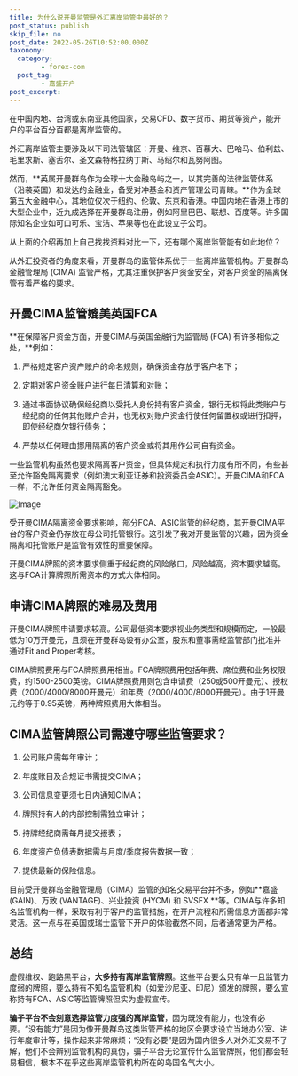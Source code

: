 ```yaml
---
title: 为什么说开曼监管是外汇离岸监管中最好的？
post_status: publish
skip_file: no
post_date: 2022-05-26T10:52:00.000Z
taxonomy:
  category:
        - forex-com
  post_tag:
        - 嘉盛开户
post_excerpt: 
---
```

在中国内地、台湾或东南亚其他国家，交易CFD、数字货币、期货等资产，能开户的平台百分百都是离岸监管的。

外汇离岸监管主要涉及以下司法管辖区：开曼、维京、百慕大、巴哈马、伯利兹、毛里求斯、塞舌尔、圣文森特格拉纳丁斯、马绍尔和瓦努阿图。

然而，**英属开曼群岛作为全球十大金融岛屿之一，以其完善的法律监管体系（沿袭英国）和发达的金融业，备受对冲基金和资产管理公司青睐。**作为全球第五大金融中心，其地位仅次于纽约、伦敦、东京和香港。中国内地在香港上市的大型企业中，近九成选择在开曼群岛注册，例如阿里巴巴、联想、百度等。许多国际知名企业如可口可乐、宝洁、苹果等也在此设立子公司。

从上面的介绍再加上自己找找资料对比一下，还有哪个离岸监管能有如此地位？

从外汇投资者的角度来看，开曼群岛的监管体系优于一些离岸监管机构。开曼群岛金融管理局 (CIMA) 监管严格，尤其注重保护客户资金安全，对客户资金的隔离保管有着严格的要求。

## 开曼CIMA监管媲美英国FCA

**在保障客户资金方面，开曼CIMA与英国金融行为监管局 (FCA) 有许多相似之处，**例如：

1. 严格规定客户资产账户的命名规则，确保资金存放于客户名下；

1. 定期对客户资金账户进行每日清算和对账；

1. 通过书面协议确保经纪商以受托人身份持有客户资金，银行无权将此类账户与经纪商的任何其他账户合并，也无权对账户资金行使任何留置权或进行扣押，即使经纪商欠银行债务；

1. 严禁以任何理由挪用隔离的客户资金或将其用作公司自有资金。

一些监管机构虽然也要求隔离客户资金，但具体规定和执行力度有所不同，有些甚至允许豁免隔离要求（例如澳大利亚证券和投资委员会ASIC）。开曼CIMA和FCA一样，不允许任何资金隔离豁免。

![Image](https://prod-files-secure.s3.us-west-2.amazonaws.com/39ed1227-6d7d-4570-be36-9ccd4a2c4241/bd849744-3fcb-4a37-8312-357962c8f065/image.png?X-Amz-Algorithm=AWS4-HMAC-SHA256&X-Amz-Content-Sha256=UNSIGNED-PAYLOAD&X-Amz-Credential=ASIAZI2LB466YP672NVU%2F20250722%2Fus-west-2%2Fs3%2Faws4_request&X-Amz-Date=20250722T221345Z&X-Amz-Expires=3600&X-Amz-Security-Token=IQoJb3JpZ2luX2VjEN3%2F%2F%2F%2F%2F%2F%2F%2F%2F%2FwEaCXVzLXdlc3QtMiJIMEYCIQDAcflh1YaRZ%2FOiRFVkojFVjyZPFh1vGGEuP%2F%2FTc9%2F5BAIhAPUBrFhgtsbrDT%2FRcgoGbRGtMQDxNGdYgBXwsjkRN69HKogECPb%2F%2F%2F%2F%2F%2F%2F%2F%2F%2FwEQABoMNjM3NDIzMTgzODA1IgygvXnx8hYwLHqa6n0q3ANBYTdhqiTBFnllfnV9mz5o5h4ychI4%2Bi6tPcrv5GgzPdAF50Kdv8ZZcgakqUXC%2F3nXyWHdsDnG4K4zTc%2FVo5LezO7q1eLE9ti3GgiPhDwxjKtEEDAW4OkcNJ3bvLsZ7dl%2BIrKQw%2B2o1mXWTEdJEs0eGk1UZaWDyA6ri3JKNBADhVOUGV1nKvPNpQ5HE5AEYhhQKV06IlaTVv3Kf5AyIkDA6h%2FIX57IO8eaiUHCqAbefQbug53GMRFQZY1qEuWAq2mBj1UNH1uv%2FEH8NjzR3OjIJKy71g07wk5NbGs7EYBE5NTB9BJbhTU9p%2BnWAXPRrNXwxvTz1tzcp8nV%2FcWZi9Vl2NnYacA73dmVycWjRb%2BT7TE576lZBb2XLj0tJLFEQgq%2BPJqyKMQEmnmTMKH58xrxEmuYH7wqPI9S1skPc1IYoYyJ4oFASrs42FHxD%2BAjMOfkBydFieSCPkALvUjAQyyUzovItw2h%2B7wIrnR7goLDYLO1yMXE8rfqp5KwXmft5gI90HXMBArE8JZVEHMpx8Ugk9ZH5rEDTfB0jUYBK%2BEs6oloXD%2BMOlr%2F2UWSMfPA%2FCOGu1lfeoQ1sUnrceyxA0LTJH6ZHIYnlPJDAMLvKOtU8VF2YzlC%2FTmpI%2Bh7nDCL9P%2FDBjqkARBE%2FetZXqLokPyOPU%2BgtdLgCJtW2YtTqJjDi%2FJxQOJLpeN%2Fx%2BdLS9%2BXpncpdJiiuNziUvxHsQxhxXu7waN3h1QiQYS91peuhCAc0NttclHW8uAC5dxCdk9DmUcp0tbZAvdINeFy19eImGCbC338cYj1ALnFJ8xZd7O%2ByVw%2Fnpi8nDH9H4azpHRRSFf4KMWzwCmy0V3hyrAZnagFhEvDDj3LNaBR&X-Amz-Signature=c34dabb556d8565d7bf7a947ca273f60045a779216b7562212506b9cdb923690&X-Amz-SignedHeaders=host&x-amz-checksum-mode=ENABLED&x-id=GetObject)

受开曼CIMA隔离资金要求影响，部分FCA、ASIC监管的经纪商，其开曼CIMA平台的客户资金仍存放在母公司托管银行。这引发了我对开曼监管的兴趣，因为资金隔离和托管账户是监管有效性的重要保障。

开曼CIMA牌照的资本要求侧重于经纪商的风险敞口，风险越高，资本要求越高。这与FCA计算牌照所需资本的方式大体相同。

## **申请CIMA牌照的难易及费用**

开曼CIMA牌照申请要求较高。公司最低资本要求视业务类型和规模而定，一般最低为10万开曼元，且须在开曼群岛设有办公室，股东和董事需经监管部门批准并通过Fit and Proper考核。

CIMA牌照费用与FCA牌照费用相当。FCA牌照费用包括年费、席位费和业务权限费，约1500-2500英镑。CIMA牌照费用则包含申请费（250或500开曼元）、授权费（2000/4000/8000开曼元）和年费（2000/4000/8000开曼元）。由于1开曼元约等于0.95英镑，两种牌照费用大体相当。

## CIMA监管牌照公司需遵守哪些监管要求？

1. 公司账户需每年审计；

1. 年度账目及合规证书需提交CIMA；

1. 公司信息变更须七日内通知CIMA；

1. 牌照持有人的内部控制需独立审计；

1. 持牌经纪商需每月提交报表；

1. 年度资产负债表数据需与月度/季度报告数据一致；

1. 提供最新的保险信息。

目前受开曼群岛金融管理局（CIMA）监管的知名交易平台并不多，例如**嘉盛 (GAIN)、万致 (VANTAGE)、兴业投资 (HYCM) 和 SVSFX **等。CIMA与许多知名监管机构一样，采取有利于客户的监管措施，在开户流程和所需信息方面都非常灵活。这一点与在英国或瑞士监管下开户的体验截然不同，后者通常更为严格。

## 总结

虚假维权、跑路黑平台，**大多持有离岸监管牌照**。这些平台要么只有单一且监管力度弱的牌照，要么持有不知名监管机构（如爱沙尼亚、印尼）颁发的牌照，要么宣称持有FCA、ASIC等监管牌照但实为虚假宣传。

**骗子平台不会刻意选择监管力度强的离岸监管**，因为既没有能力，也没有必要。“没有能力”是因为像开曼群岛这类监管严格的地区会要求设立当地办公室、进行年度审计等，操作起来非常麻烦；“没有必要”是因为国内很多人对外汇交易不了解，他们不会辨别监管机构的真伪，骗子平台无论宣传什么监管牌照，他们都会轻易相信，根本不在乎这些离岸监管机构所在的岛国名气大小。